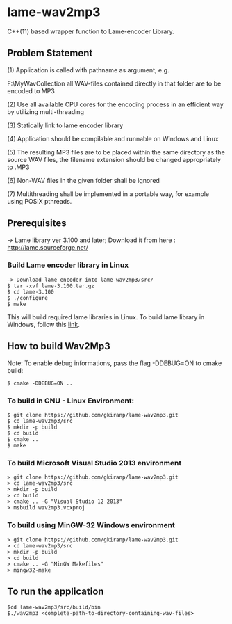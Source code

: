 # lame-wav2mp3
C++(11) based wrapper function to Lame-encoder Library.

## Problem Statement
(1) Application is called with pathname as argument, e.g.

<applicationname> F:\MyWavCollection all WAV-files contained directly in that folder are to be encoded to MP3
  
(2) Use all available CPU cores for the encoding process in an efficient way by utilizing multi-threading

(3) Statically link to lame encoder library

(4) Application should be compilable and runnable on Windows and Linux

(5) The resulting MP3 files are to be placed within the same directory as the source WAV files, the filename extension should be changed appropriately to .MP3

(6) Non-WAV files in the given folder shall be ignored

(7) Multithreading shall be implemented in a portable way, for example using POSIX pthreads.

## Prerequisites

-> Lame library ver 3.100 and later; Download it from here : http://lame.sourceforge.net/
### Build Lame encoder library in Linux
	-> Download lame encoder into lame-wav2mp3/src/
	$ tar -xvf lame-3.100.tar.gz
	$ cd lame-3.100
	$ ./configure
	$ make
This will build required lame libraries in Linux. To build lame library in Windows, follow this [link](https://wehuberconsultingllc.com/wordpress/2007/12/30/building-the-lame-mp3-encoder-using-visual-studio-8-express/).

## How to build Wav2Mp3 
Note: To enable debug informations, pass the flag -DDEBUG=ON to cmake build:
	
	$ cmake -DDEBUG=ON ..

### To build in GNU - Linux Environment:
	$ git clone https://github.com/gkiranp/lame-wav2mp3.git
	$ cd lame-wav2mp3/src
	$ mkdir -p build
	$ cd build
	$ cmake ..
	$ make

### To build Microsoft Visual Studio 2013 environment
	> git clone https://github.com/gkiranp/lame-wav2mp3.git
	> cd lame-wav2mp3/src
	> mkdir -p build
	> cd build
	> cmake .. -G "Visual Studio 12 2013"
	> msbuild wav2mp3.vcxproj

### To build using MinGW-32 Windows environment
	> git clone https://github.com/gkiranp/lame-wav2mp3.git
	> cd lame-wav2mp3/src
	> mkdir -p build
	> cd build
	> cmake .. -G "MinGW Makefiles"
	> mingw32-make
	
## To run the application
	$cd lame-wav2mp3/src/build/bin
	$./wav2mp3 <complete-path-to-directory-containing-wav-files>

	    
